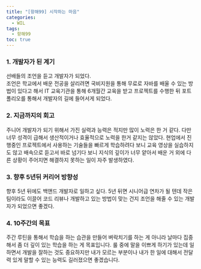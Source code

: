 ```yaml
---
title: "[항해99] 시작하는 마음"
categories:
  - WIL
tags:
  - 항해99
toc: true
---
```


### 1. 개발자가 된 계기

선배들의 조언을 듣고 개발자가 되었다.  
조언은 학교에서 배운 전공을 살리려면 국비지원을 통해 무료로 자바를 배울 수 있는 방법이 있다고 해서 IT 교육기관을 통해 6개월간 교육을 받고 프로젝트를 수행한 뒤 포트폴리오를 통해서 개발자의 길에 들어서게
되었다.

### 2. 지금까지의 회고

주니어 개발자가 되기 위해서 가진 실력과 능력은 적지만 많이 노력은 한 거 같다.
다만 너무 성격이 급해서 생산적이거나 효율적으로 노력을 한거 같지는 않았다. 현업에서 진행중인 프로젝트에서 사용하는 기술들을 빠르게 학습하려다 보니 교육 영상을 실습하지도 않고 배속으로 듣고서 바로 넘기다 보니
지식의 깊이가 너무 얕아서 배운 거 외에 다른 상황이 주어지면 해결하지 못하는 일이 자주 발생하였다.

### 3. 향후 5년뒤 커리어 방향성

향후 5년 뒤에도 백앤드 개발자로 일하고 싶다. 5년 뒤면 시니어급 연차가 될 텐데 작은 팀이라도 이끌어 코드 리뷰나 개발하고 있는 방법이 맞는 건지 조언을 해줄 수 있는 개발자가 되었으면 좋겠다.

### 4. 10주간의 목표

주간 루틴을 통해서 학습을 하는 습관을 만들어 벼락치기를 하는 게 아니라 날마다 집중해서 좀 더 깊이 있는 학습을 하는 게 목표입니다. 룰 중에 말을 이쁘게 하기가 있는데 일하면서 개발을 잘하는 것도 중요하지만 내가
모르는 부분이나 내가 한 일에 대해서 전달력 있게 말할 수 있는 능력도 길러졌으면 좋겠습니다.
